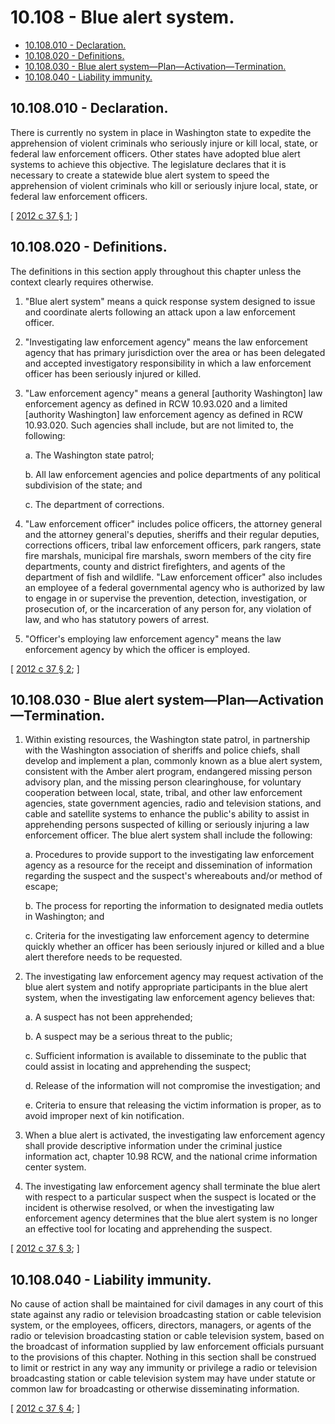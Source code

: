 # 10.108 - Blue alert system.
* [10.108.010 - Declaration.](#10108010---declaration)
* [10.108.020 - Definitions.](#10108020---definitions)
* [10.108.030 - Blue alert system—Plan—Activation—Termination.](#10108030---blue-alert-systemplanactivationtermination)
* [10.108.040 - Liability immunity.](#10108040---liability-immunity)
## 10.108.010 - Declaration.
There is currently no system in place in Washington state to expedite the apprehension of violent criminals who seriously injure or kill local, state, or federal law enforcement officers. Other states have adopted blue alert systems to achieve this objective. The legislature declares that it is necessary to create a statewide blue alert system to speed the apprehension of violent criminals who kill or seriously injure local, state, or federal law enforcement officers.

\[ [2012 c 37 § 1](https://lawfilesext.leg.wa.gov/biennium/2011-12/Pdf/Bills/Session%20Laws/House/1820-S.SL.pdf?cite=2012%20c%2037%20§%201); \]

## 10.108.020 - Definitions.
The definitions in this section apply throughout this chapter unless the context clearly requires otherwise.

1. "Blue alert system" means a quick response system designed to issue and coordinate alerts following an attack upon a law enforcement officer.

2. "Investigating law enforcement agency" means the law enforcement agency that has primary jurisdiction over the area or has been delegated and accepted investigatory responsibility in which a law enforcement officer has been seriously injured or killed.

3. "Law enforcement agency" means a general [authority Washington] law enforcement agency as defined in RCW 10.93.020 and a limited [authority Washington] law enforcement agency as defined in RCW 10.93.020. Such agencies shall include, but are not limited to, the following:

   a. The Washington state patrol;

   b. All law enforcement agencies and police departments of any political subdivision of the state; and

   c. The department of corrections.

4. "Law enforcement officer" includes police officers, the attorney general and the attorney general's deputies, sheriffs and their regular deputies, corrections officers, tribal law enforcement officers, park rangers, state fire marshals, municipal fire marshals, sworn members of the city fire departments, county and district firefighters, and agents of the department of fish and wildlife. "Law enforcement officer" also includes an employee of a federal governmental agency who is authorized by law to engage in or supervise the prevention, detection, investigation, or prosecution of, or the incarceration of any person for, any violation of law, and who has statutory powers of arrest.

5. "Officer's employing law enforcement agency" means the law enforcement agency by which the officer is employed.

\[ [2012 c 37 § 2](https://lawfilesext.leg.wa.gov/biennium/2011-12/Pdf/Bills/Session%20Laws/House/1820-S.SL.pdf?cite=2012%20c%2037%20§%202); \]

## 10.108.030 - Blue alert system—Plan—Activation—Termination.
1. Within existing resources, the Washington state patrol, in partnership with the Washington association of sheriffs and police chiefs, shall develop and implement a plan, commonly known as a blue alert system, consistent with the Amber alert program, endangered missing person advisory plan, and the missing person clearinghouse, for voluntary cooperation between local, state, tribal, and other law enforcement agencies, state government agencies, radio and television stations, and cable and satellite systems to enhance the public's ability to assist in apprehending persons suspected of killing or seriously injuring a law enforcement officer. The blue alert system shall include the following:

   a. Procedures to provide support to the investigating law enforcement agency as a resource for the receipt and dissemination of information regarding the suspect and the suspect's whereabouts and/or method of escape;

   b. The process for reporting the information to designated media outlets in Washington; and

   c. Criteria for the investigating law enforcement agency to determine quickly whether an officer has been seriously injured or killed and a blue alert therefore needs to be requested.

2. The investigating law enforcement agency may request activation of the blue alert system and notify appropriate participants in the blue alert system, when the investigating law enforcement agency believes that:

   a. A suspect has not been apprehended;

   b. A suspect may be a serious threat to the public;

   c. Sufficient information is available to disseminate to the public that could assist in locating and apprehending the suspect;

   d. Release of the information will not compromise the investigation; and

   e. Criteria to ensure that releasing the victim information is proper, as to avoid improper next of kin notification.

3. When a blue alert is activated, the investigating law enforcement agency shall provide descriptive information under the criminal justice information act, chapter 10.98 RCW, and the national crime information center system.

4. The investigating law enforcement agency shall terminate the blue alert with respect to a particular suspect when the suspect is located or the incident is otherwise resolved, or when the investigating law enforcement agency determines that the blue alert system is no longer an effective tool for locating and apprehending the suspect.

\[ [2012 c 37 § 3](https://lawfilesext.leg.wa.gov/biennium/2011-12/Pdf/Bills/Session%20Laws/House/1820-S.SL.pdf?cite=2012%20c%2037%20§%203); \]

## 10.108.040 - Liability immunity.
No cause of action shall be maintained for civil damages in any court of this state against any radio or television broadcasting station or cable television system, or the employees, officers, directors, managers, or agents of the radio or television broadcasting station or cable television system, based on the broadcast of information supplied by law enforcement officials pursuant to the provisions of this chapter. Nothing in this section shall be construed to limit or restrict in any way any immunity or privilege a radio or television broadcasting station or cable television system may have under statute or common law for broadcasting or otherwise disseminating information.

\[ [2012 c 37 § 4](https://lawfilesext.leg.wa.gov/biennium/2011-12/Pdf/Bills/Session%20Laws/House/1820-S.SL.pdf?cite=2012%20c%2037%20§%204); \]

